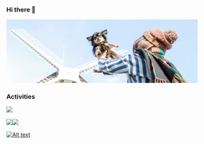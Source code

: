 ### Hi there 👋

![](./media/pnsk.jpeg)

<!--
**pnsk/pnsk** is a ✨ _special_ ✨ repository because its `README.md` (this file) appears on your GitHub profile.

Here are some ideas to get you started:

- 🔭 I’m currently working on ...
- 🌱 I’m currently learning ...
- 👯 I’m looking to collaborate on ...
- 🤔 I’m looking for help with ...
- 💬 Ask me about ...
- 📫 How to reach me: ...
- 😄 Pronouns: ...
- ⚡ Fun fact: ...
-->

### Activities

![](http://github-profile-summary-cards.vercel.app/api/cards/profile-details?username=pnsk&theme=moonlight)

![](http://github-profile-summary-cards.vercel.app/api/cards/stats?username=pnsk&theme=moonlight)![](http://github-profile-summary-cards.vercel.app/api/cards/productive-time?username=pnsk&theme=moonlight&utcOffset=8)

[![Alt text](https://spotify-recently-played-readme.vercel.app/api?user=1s75etub1s5n7zyw6vligaa6b&count=10&width=690)](https://open.spotify.com/user/1s75etub1s5n7zyw6vligaa6b)
